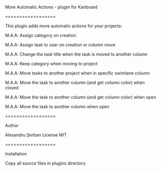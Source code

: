  More Automatic Actions - plugin for Kanboard
 
==================

 This plugin adds more automativ actions for your projects:
  
 M.A.A: Assign category on creation
 
 M.A.A: Assign task to user on creation or column move
 
 M.A.A: Change the task title when the task is moved to another column
 
 M.A.A: Keep category when moving to project
 
 M.A.A: Move tasks to another project when in specific swimlane column
 
 M.A.A: Move the task to another column (and get column color) when closed
 
 M.A.A: Move the task to another column (and get column color) when open
 
 M.A.A: Move the task to another column when open

==================

 Author

 Alexandru Șerban
 License MIT

==================

 Installation

 Copy all source files in plugins directory
